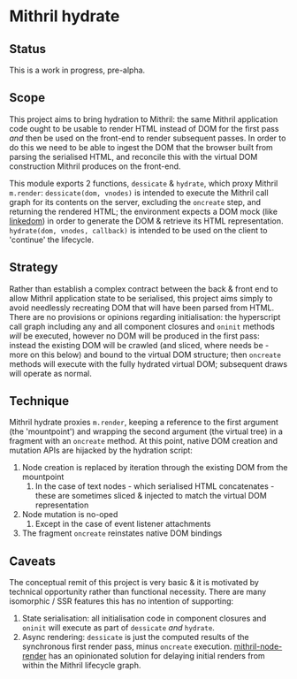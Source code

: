 # Mithril hydrate

## Status

This is a work in progress, pre-alpha.

## Scope

This project aims to bring hydration to Mithril: the same Mithril application code ought to be usable to render HTML instead of DOM for the first pass *and* then be used on the front-end to render subsequent passes. In order to do this we need to be able to ingest the DOM that the browser built from parsing the serialised HTML, and reconcile this with the virtual DOM construction Mithril produces on the front-end.

This module exports 2 functions, `dessicate` & `hydrate`, which proxy Mithril `m.render`:  `dessicate(dom, vnodes)` is intended to execute the Mithril call graph for its contents on the server, excluding the `oncreate` step, and returning the rendered HTML; the environment expects a DOM mock (like [linkedom](https://github.com/WebReflection/linkedom#-linkedom)) in order to generate the DOM & retrieve its HTML representation. `hydrate(dom, vnodes, callback)` is intended to be used on the client to 'continue' the lifecycle.  

## Strategy

Rather than establish a complex contract between the back & front end to allow Mithril application state to be serialised, this project aims simply to avoid needlessly recreating DOM that will have been parsed from HTML. There are no provisions or opinions regarding initialisation: the hyperscript call graph including any and all component closures and `oninit` methods *will* be executed, however no DOM will be produced in the first pass: instead the existing DOM will be crawled (and sliced, where needs be - more on this below) and bound to the virtual DOM structure; then `oncreate` methods will execute with the fully hydrated virtual DOM; subsequent draws will operate as normal.

## Technique

Mithril hydrate proxies `m.render`, keeping a reference to the first argument (the 'mountpoint') and wrapping the second argument (the virtual tree) in a fragment with an `oncreate` method. At this point, native DOM creation and mutation APIs are hijacked by the hydration script: 

1. Node creation is replaced by iteration through the existing DOM from the mountpoint
   1. In the case of text nodes - which serialised HTML concatenates - these are sometimes sliced & injected to match the virtual DOM representation
2. Node mutation is no-oped
   1. Except in the case of event listener attachments
3. The fragment `oncreate` reinstates native DOM bindings

## Caveats

The conceptual remit of this project is very basic & it is motivated by technical opportunity rather than functional necessity. There are many isomorphic / SSR features this has no intention of supporting:

1. State serialisation: all initialisation code in component closures and `oninit` will execute as part of `dessicate` *and* `hydrate`.
2. Async rendering: `dessicate` is just the computed results of the synchronous first render pass, minus `oncreate` execution. [mithril-node-render](https://github.com/MithrilJS/mithril-node-render) has an opinionated solution for delaying initial renders from within the Mithril lifecycle graph.